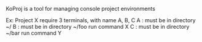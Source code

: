 KoProj is a tool for managing console project environments

Ex: Project X require 3 terminals, with name A, B, C
    A : must be in directory ~/
    B : must be in directory ~/foo
        run command X
    C : must be in directory ~/bar
	run command Y

